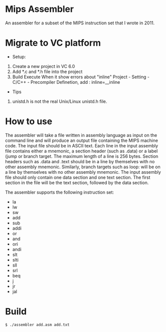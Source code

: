 Mips Assembler
==============

An assembler for a subset of the MIPS instruction set that I wrote in 2011.

# Migrate to VC platform

- Setup:
1. Create a new project in VC 6.0
2. Add *.c and *.h file into the project
3. Build Execute
   When it show errors about "inline"
   Project - Setting - C/C++ - Precompiler Definetion, add : inline=__inline

- Tips
1. unistd.h is not the real Unix/Linux unistd.h file.

# How to use
The assembler will take a file written in assembly language as input on the command line and will produce an output file containing the MIPS machine code. The input file should be in ASCII text. Each line in the input assembly file contains either a mnemonic, a section header (such as .data) or a label (jump or branch target. The maximum length of a line is 256 bytes. Section headers such as .data and .text should be in a line by themselves with no other assembly mnemonic. Similarly, branch targets such as loop: will be on a line by themselves with no other assembly mnemonic. The input assembly file should only contain one data section and one text section. The first section in the file will be the text section, followed by the data section.

The assembler supports the following instruction set:
- la
- lw
- sw
- add
- sub
- addi
- or
- and
- ori
- andi
- slt
- slti
- sll
- srl
- beq
- j
- jr
- jal

# Build
    $ ./assembler add.asm add.txt
